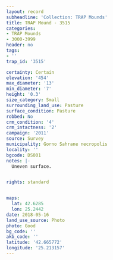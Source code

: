```yaml
---
layout: record
subheadline: 'Collection: TRAP Mounds'
title: TRAP Mound - 3515
categories:
- TRAP Mounds
- 3000-3999
header: no
tags:
- ''
trap_id: '3515'

certainty: Certain
elevation: '454'
max_diameter: '13'
min_diameter: '7'
height: '0.3'
size_category: Small
surrounding_land_use: Pasture
surface_condition: Pasture
robbed: No
crm_condition: '4'
crm_intactness: '2'
campaign: '2011'
source: Survey
municipality: Gorno Sahrane necropolis
locality: ''
bgcode: DS001
notes: |-
  Uneven surface.


rights: standard


maps:
  lat: 42.6285
  lon: 25.2442
date: 2018-05-16
land_use_source: Photo
photo: Good
bg_code: ''
akb_code: ''
latitude: '42.665772'
longitude: '25.213157'
---
```

